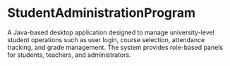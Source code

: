 # StudentAdministrationProgram
A Java-based desktop application designed to manage university-level student operations such as user login, course selection, attendance tracking, and grade management. The system provides role-based panels for students, teachers, and administrators.
